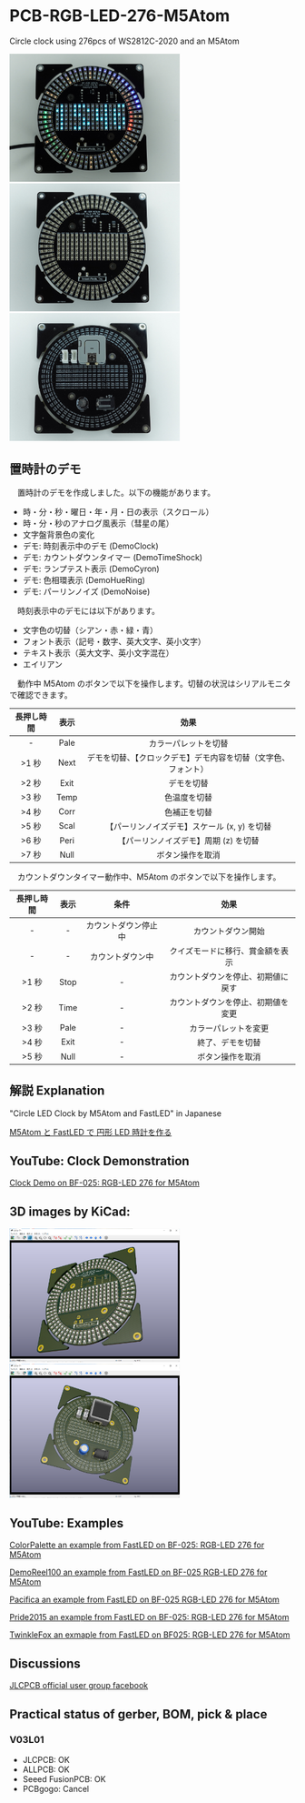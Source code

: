 # PCB-RGB-LED-276-M5Atom
Circle clock using 276pcs of WS2812C-2020 and an M5Atom

<img src="https://github.com/botanicfields/PCB-RGB-LED-276-M5Atom/blob/main/jpg/bf-025_example.JPG" width=300>

<img src="https://github.com/botanicfields/PCB-RGB-LED-276-M5Atom/blob/main/jpg/bf-025_front.JPG" width=300>

<img src="https://github.com/botanicfields/PCB-RGB-LED-276-M5Atom/blob/main/jpg/bf-025_lite.JPG" width=300>

## 置時計のデモ
　置時計のデモを作成しました。以下の機能があります。

- 時・分・秒・曜日・年・月・日の表示（スクロール）
- 時・分・秒のアナログ風表示（彗星の尾）
- 文字盤背景色の変化
- デモ: 時刻表示中のデモ (DemoClock)
- デモ: カウントダウンタイマー (DemoTimeShock)
- デモ: ランプテスト表示 (DemoCyron)
- デモ: 色相環表示 (DemoHueRing)
- デモ: パーリンノイズ (DemoNoise)

　時刻表示中のデモには以下があります。

- 文字色の切替（シアン・赤・緑・青）
- フォント表示（記号・数字、英大文字、英小文字）
- テキスト表示（英大文字、英小文字混在）
- エイリアン

　動作中 M5Atom のボタンで以下を操作します。切替の状況はシリアルモニタで確認できます。

|長押し時間|表示|効果|
|:-:|:-:|:-:|
| -  |Pale|カラーパレットを切替|
|>1 秒|Next|デモを切替、【クロックデモ】デモ内容を切替（文字色、フォント）|
|>2 秒|Exit|デモを切替|
|>3 秒|Temp|色温度を切替|
|>4 秒|Corr|色補正を切替|
|>5 秒|Scal|【パーリンノイズデモ】スケール (x, y) を切替|
|>6 秒|Peri|【パーリンノイズデモ】周期 (z) を切替|
|>7 秒|Null|ボタン操作を取消|

　カウントダウンタイマー動作中、M5Atom のボタンで以下を操作します。

|長押し時間|表示|条件|効果|
|:-:|:-:|:-:|:-:|
| - | - |カウントダウン停止中|カウントダウン開始|
| - | - |カウントダウン中|クイズモードに移行、賞金額を表示|
|>1 秒|Stop| - |カウントダウンを停止、初期値に戻す|
|>2 秒|Time| - |カウントダウンを停止、初期値を変更|
|>3 秒|Pale| - |カラーパレットを変更|
|>4 秒|Exit| - |終了、デモを切替|
|>5 秒|Null| - |ボタン操作を取消|

## 解説 Explanation
"Circle LED Clock by M5Atom and FastLED" in Japanese

[M5Atom と FastLED で 円形 LED 時計を作る](https://qiita.com/BotanicFields/items/a1e182f418d5a07120ac)

## YouTube: Clock Demonstration 

[Clock Demo on BF-025: RGB-LED 276 for M5Atom](https://youtu.be/55dffut1Fk0)

## 3D images by KiCad:

<img src="https://github.com/botanicfields/PCB-RGB-LED-276-M5Atom/blob/main/bf-025_front.png" width=300>

<img src="https://github.com/botanicfields/PCB-RGB-LED-276-M5Atom/blob/main/bf-025_back.png" width=300>

## YouTube: Examples

[ColorPalette an example from FastLED on BF-025: RGB-LED 276 for M5Atom](https://youtu.be/OUliTGfqcDM)

[DemoReel100 an example from FastLED on BF-025 RGB-LED 276 for M5Atom](https://youtu.be/VHuoHDQSU5E)

[Pacifica an example from FastLED on BF-025 RGB-LED 276 for M5Atom](https://youtu.be/MY5FGuDM8ZY)

[Pride2015 an example from FastLED on BF-025: RGB-LED 276 for M5Atom](https://youtu.be/uj7ePEQMkhk)

[TwinkleFox an exmaple from FastLED on BF025: RGB-LED 276 for M5Atom](https://youtu.be/3NwbCFiiEbc)

## Discussions

[JLCPCB official user group facebook](https://www.facebook.com/groups/JLCPCB/permalink/837468943770299/)

## Practical status of gerber, BOM, pick & place

### V03L01

- JLCPCB: OK
- ALLPCB: OK
- Seeed FusionPCB: OK
- PCBgogo: Cancel
